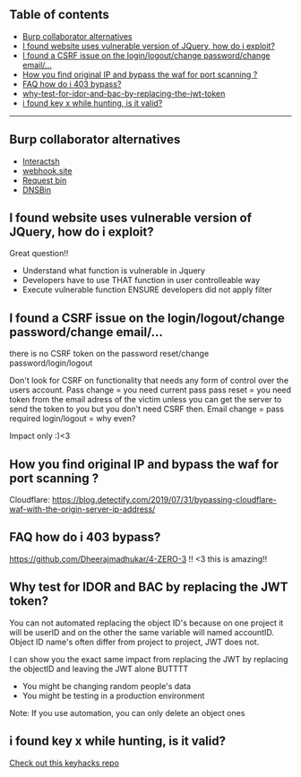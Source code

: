 ## Table of contents
- [Burp collaborator alternatives](#burp-collaborator-alternatives)
- [I found website uses vulnerable version of JQuery, how do i exploit?](#i-found-website-uses-vulnerable-version-of-jquery-how-do-i-exploit)
- [I found a CSRF issue on the login/logout/change password/change email/...](#i-found-a-csrf-issue-on-the-loginlogoutchange-passwordchange-email)
- [How you find original IP and bypass the waf for port scanning ?](#how-you-find-original-ip-and-bypass-the-waf-for-port-scanning-)
- [FAQ how do i 403 bypass?](#faq-how-do-i-403-bypass)
- [why-test-for-idor-and-bac-by-replacing-the-jwt-token](#why-test-for-idor-and-bac-by-replacing-the-jwt-token)
- [i found key x while hunting, is it valid?](#i-found-key-x-while-hunting,-is-it-valid)

-----

## Burp collaborator alternatives
- [Interactsh](https://t.co/nqFoFQxa8W?amp=1)
- [webhook.site](https://webhook.site)
- [Request bin](https://requestbin.com/)
- [DNSBin](https://github.com/ettic-team/dnsbin)

## I found website uses vulnerable version of JQuery, how do i exploit?

Great question!! 
- Understand what function is vulnerable in Jquery
- Developers have to use THAT function in user controlleable way
- Execute vulnerable function ENSURE developers did not apply filter

## I found a CSRF issue on the login/logout/change password/change email/... 

there is no CSRF token on the password reset/change password/login/logout

Don't look for CSRF on functionality that needs any form of control over the users account.
Pass change = you need current pass
pass reset = you need token from the email adress of the victim unless you can get the server to send the token to you but you don't need CSRF then.
Email change = pass required
login/logout = why even?  
 
Impact only :)<3

## How you find original IP and bypass the waf for port scanning ?
Cloudflare: https://blog.detectify.com/2019/07/31/bypassing-cloudflare-waf-with-the-origin-server-ip-address/

## FAQ how do i 403 bypass? 
https://github.com/Dheerajmadhukar/4-ZERO-3 !! <3 this is amazing!!

## Why test for IDOR and BAC by replacing the JWT token?
You can not automated replacing the object ID's because on one project it will be userID and on the other the same variable will named accountID. Object ID name's often differ from project to project, JWT does not.

I can show you the exact same impact from replacing the JWT by replacing the objectID and leaving the JWT alone BUTTTT

- You might be changing random people's data
- You might be testing in a production environment

Note: If you use automation, you can only delete an object ones

## i found key x while hunting, is it valid? 
[Check out this keyhacks repo](https://github.com/streaak/keyhacks)
